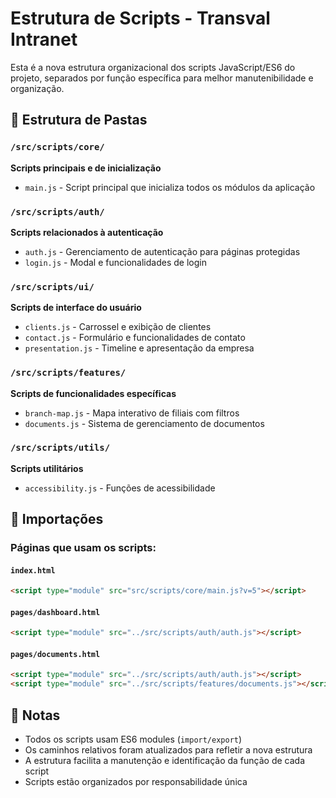 # Estrutura de Scripts - Transval Intranet

Esta é a nova estrutura organizacional dos scripts JavaScript/ES6 do projeto, separados por função específica para melhor manutenibilidade e organização.

## 📁 Estrutura de Pastas

### `/src/scripts/core/`
**Scripts principais e de inicialização**
- `main.js` - Script principal que inicializa todos os módulos da aplicação

### `/src/scripts/auth/`
**Scripts relacionados à autenticação**
- `auth.js` - Gerenciamento de autenticação para páginas protegidas
- `login.js` - Modal e funcionalidades de login

### `/src/scripts/ui/`
**Scripts de interface do usuário**
- `clients.js` - Carrossel e exibição de clientes
- `contact.js` - Formulário e funcionalidades de contato
- `presentation.js` - Timeline e apresentação da empresa

### `/src/scripts/features/`
**Scripts de funcionalidades específicas**
- `branch-map.js` - Mapa interativo de filiais com filtros
- `documents.js` - Sistema de gerenciamento de documentos

### `/src/scripts/utils/`
**Scripts utilitários**
- `accessibility.js` - Funções de acessibilidade

## 🔄 Importações

### Páginas que usam os scripts:

#### `index.html`
```html
<script type="module" src="src/scripts/core/main.js?v=5"></script>
```

#### `pages/dashboard.html`
```html
<script type="module" src="../src/scripts/auth/auth.js"></script>
```

#### `pages/documents.html`
```html
<script type="module" src="../src/scripts/auth/auth.js"></script>
<script type="module" src="../src/scripts/features/documents.js"></script>
```

## 📝 Notas

- Todos os scripts usam ES6 modules (`import/export`)
- Os caminhos relativos foram atualizados para refletir a nova estrutura
- A estrutura facilita a manutenção e identificação da função de cada script
- Scripts estão organizados por responsabilidade única
